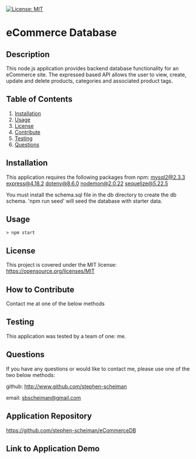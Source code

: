 [![License: MIT](https://img.shields.io/badge/License-MIT-yellow.svg)](https://opensource.org/licenses/MIT)

# eCommerce Database

## Description

This node.js application provides backend database functionality for an eCommerce site. The expressed based API allows the user to view, create, update and delete products, categories and associated product tags.

## Table of Contents

1. [Installation](#installation)
2. [Usage](#usage)
3. [License](#license)
4. [Contribute](#contribute)
5. [Testing](#tests)
6. [Questions](#questions)

## Installation <a name="installation"></a>

This application requires the following packages from npm:
mysql2@2.3.3
express@4.18.2
dotenv@8.6.0
nodemon@2.0.22
sequelize@5.22.5

You must install the schema.sql file in the db directory to create the db schema. 'npm run seed' will seed the database with starter data.

## Usage <a name="usage"></a>

```
> npm start
```

## License <a name="license"></a>

This project is covered under the MIT license: https://opensource.org/licenses/MIT

## How to Contribute <a name="contribute"></a>

Contact me at one of the below methods

## Testing <a name="tests"></a>

This application was tested by a team of one: me.

## Questions <a name="questions"></a>

If you have any questions or would like to contact me, please use one of the two below methods:

github: http://www.github.com/stephen-scheiman

email: sbscheiman@gmail.com

## Application Repository

https://github.com/stephen-scheiman/eCommerceDB

## Link to Application Demo


